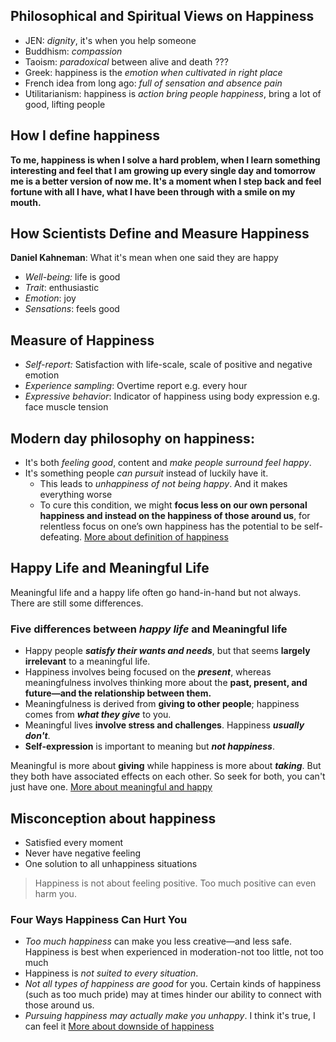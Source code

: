 ## Philosophical and Spiritual Views on Happiness
* JEN: _dignity_, it's when you help someone
* Buddhism: _compassion_
* Taoism: _paradoxical_ between alive and death ???
* Greek: happiness is the _emotion when cultivated in right place_
* French idea from long ago: _full of sensation and absence pain_
* Utilitarianism: happiness is _action bring people happiness_, bring a lot of good, lifting people

## How I define happiness
**To me, happiness is when I solve a hard problem, when I learn something interesting and feel that I am growing up every single day and tomorrow me is a better version of now me. It's a moment when I step back and feel fortune with all I have, what I have been through with a smile on my mouth.**

## How Scientists Define and Measure Happiness
**Daniel Kahneman**: What it's mean when one said they are happy
* _Well-being:_ life is good
* _Trait_: enthusiastic 
* _Emotion_: joy
* _Sensations_: feels good

## Measure of Happiness
* _Self-report:_ Satisfaction with life-scale, scale of positive and negative emotion
* _Experience sampling_: Overtime report e.g. every hour 
* _Expressive behavior_: Indicator of happiness using body expression e.g. face muscle tension 

## Modern day philosophy on happiness:
* It's both _feeling good_, content and _make people surround feel happy_.
* It's something people _can pursuit_ instead of luckily have it.
    * This leads to _unhappiness of not being happy_. And it makes everything worse
    * To cure this condition, we might **focus less on our own personal happiness and instead on the happiness of those around us**, for relentless focus on one’s own happiness has the potential to be self-defeating. 
[More about definition of happiness](https://greatergood.berkeley.edu/article/item/happiness_the_hard_way)

## Happy Life and Meaningful Life
Meaningful life and a happy life often go hand-in-hand but not always. There are still some differences.

### Five differences between ***happy life*** and **Meaningful life**
* Happy people ***satisfy their wants and needs***, but that seems **largely irrelevant** to a meaningful life.
* Happiness involves being focused on the ***present***, whereas meaningfulness involves thinking more about the **past, present, and future—and the relationship between them.**
* Meaningfulness is derived from **giving to other people**; happiness comes from ***what they give*** to you.
* Meaningful lives **involve stress and challenges**. Happiness ***usually don't***.
* **Self-expression** is important to meaning but ***not happiness***.

Meaningful is more about **giving** while happiness is more about ***taking***. But they both have associated effects on each other.
So seek for both, you can't just have one. 
[More about meaningful and happy](https://greatergood.berkeley.edu/article/item/happy_life_different_from_meaningful_life)

## Misconception about happiness 
* Satisfied every moment
* Never have negative feeling
* One solution to all unhappiness situations

> Happiness is not about feeling positive. Too much positive can even harm you. 

### Four Ways Happiness Can Hurt You
* _Too much happiness_ can make you less creative—and less safe.
    Happiness is best when experienced in moderation-not too little, not too much
* Happiness is _not suited to every situation_.
* _Not all types of happiness are good_ for you.
    Certain kinds of happiness (such as too much pride) may at times hinder our ability to connect with those around us.
* _Pursuing happiness may actually make you unhappy_.
    I think it's true, I can feel it 
[More about downside of happiness](https://greatergood.berkeley.edu/article/item/four_ways_happiness_can_hurt_you)
